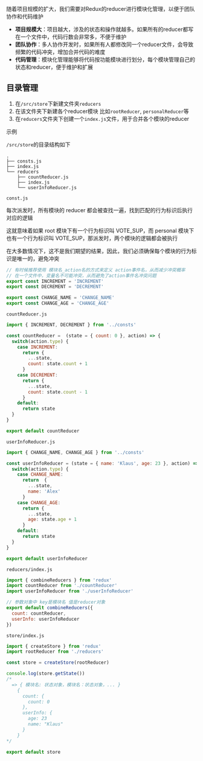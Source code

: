 随着项目规模的扩大，我们需要对Redux的reducer进行模块化管理，以便于团队协作和代码维护

- **项目规模大**：项目越大，涉及的状态和操作就越多。如果所有的reducer都写在一个文件中，代码行数会非常多，不便于维护
- **团队协作**：多人协作开发时，如果所有人都修改同一个reducer文件，会导致频繁的代码冲突，增加合并代码的难度
- **代码管理**：模块化管理能够将代码按功能模块进行划分，每个模块管理自己的状态和reducer，便于维护和扩展



## 目录管理

1. 在`/src/store`下新建文件夹`reducers`
2. 在该文件夹下新建各个reducer模块 比如`rootReducer`, `personalReducer`等
3. 在`reducers`文件夹下创建一个`index.js`文件，用于合并各个模块的reducer



示例

`/src/store`的目录结构如下

```shell
.
├── consts.js
├── index.js
└── reducers
    ├── countReducer.js
    ├── index.js
    └── userInfoReducer.js
```



`const.js`

每次派发时，所有模块的 reducer 都会被查找一遍，找到匹配的行为标识后执行对应的逻辑

这就意味着如果 root 模块下有一个行为标识叫 VOTE_SUP，而 personal 模块下也有一个行为标识叫 VOTE_SUP，那派发时，两个模块的逻辑都会被执行

在大多数情况下，这不是我们期望的结果，因此，我们必须确保每个模块的行为标识是唯一的，避免冲突

```js
// 有时候推荐使用 模块名_action名的方式来定义 action事件名，从而减少冲突概率
// 在一个文件中，变量名不可能冲突，从而避免了action事件名冲突问题
export const INCREMENT = 'INCREMENT'
export const DECREMENT = 'DECREMENT'

export const CHANGE_NAME = 'CHANGE_NAME'
export const CHANGE_AGE = 'CHANGE_AGE'
```



`countReducer.js`

```js
import { INCREMENT, DECREMENT } from '../consts'

const countReducer =  (state = { count: 0 }, action) => {
  switch(action.type) {
    case INCREMENT:
      return {
        ...state,
        count: state.count + 1
      }
    case DECREMENT:
      return {
        ...state,
        count: state.count - 1
      }
    default:
      return state
  }
}

export default countReducer
```



`userInfoReducer.js`

```js
import { CHANGE_NAME, CHANGE_AGE } from '../consts'

const userInfoReducer = (state = { name: 'Klaus', age: 23 }, action) => {
  switch(action.type) {
    case CHANGE_NAME:
      return  {
        ...state,
        name: 'Alex'
      }
    case CHANGE_AGE:
      return {
        ...state,
        age: state.age + 1
      }
    default:
      return state
  }
}

export default userInfoReducer
```



`reducers/index.js`

```js
import { combineReducers } from 'redux'
import countReducer from './countReducer'
import userInfoReducer from './userInfoReducer'

// 参数对象中 key是模块名 值是reducer对象
export default combineReducers({
  count: countReducer,
  userInfo: userInfoReducer
})
```



`store/index.js`

```js
import { createStore } from 'redux'
import rootReducer from './reducers'

const store = createStore(rootReducer)

console.log(store.getState())
/*
  => { 模块名: 状态对象，模块名：状态对象，... }
    {
      count: {
        count: 0
      },
      userInfo: {
        age: 23
        name: "Klaus"
      }
    }
*/

export default store
```

